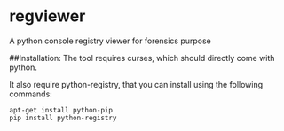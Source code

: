 # regviewer
A python console registry viewer for forensics purpose

##Installation:
The tool requires curses, which should directly come with python.

It also require python-registry, that you can install using the following commands:
```
apt-get install python-pip
pip install python-registry
```
